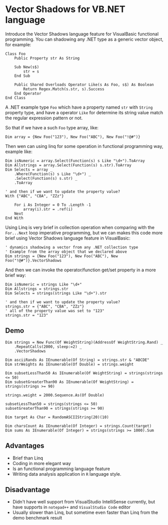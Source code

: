 # Vector Shadows for VB.NET language

Introduce the Vector Shadows language feature for VisualBasic functional programming. You can shadowing any .NET type as a generic vector object, for example:

```vbnet
Class Foo
    Public Property str As String
    
    Sub New(s$)
        str = s
    End Sub
    
    Public Shared Overloads Operator Like(s As Foo, s$) As Boolean
        Return Regex.Match(s.str, s).Success
    End Operator
End Class
```

A .NET example type ``Foo`` which have a property named ``str`` with ``String`` property type, and have a operator ``Like`` for determine its string value match the regular expression pattern or not.

So that if we have a such ``Foo`` type array, like:

```vbnet
Dim array = {New Foo("123"), New Foo("ABC"), New Foo("!@#")}
```

Then wen can using linq for some operation in functional programming way, example like:

```vbnet
Dim isNumeric = array.Select(Function(s) s Like "\d+").ToArray
Dim Allstrings = array.Select(Function(s) s.str).ToArray
Dim Selects = array _
    .Where(Function(s) s Like "\d+") _
    .Select(Function(s) s.str) _
    .ToArray

' and then if we want to update the property value?
With {"ABC", "CBA", "ZZz"}

    For i As Integer = 0 To .Length -1
        array(i).str = .ref(i)
    Next
End With
```

Using Linq is very brief in collection operation when comparing with the ``For...Next`` loop imperative programming, but we can makes this code more brief using Vector Shadows language feature in VisualBasic:

```vbnet
' dynamics shadowing a vector from any .NET collection type
' Example from the array object that we declared above
Dim strings = {New Foo("123"), New Foo("ABC"), New Foo("!@#")}.VectorShadows
```

And then we can invoke the operator/function get/set property in a more brief way:

```vbnet
Dim isNumeric = strings Like "\d+"
Dim Allstrings = strings.str
Dim Selects = strings(strings Like "\d+").str

' and then if we want to update the property value?
strings.str = {"ABC", "CBA", "ZZz"}
' all of the property value was set to "123"
strings.str = "123"
```

## Demo

```vbnet
Dim strings = New Func(Of WeightString)(AddressOf WeightString.Rand) _
    .RepeatCalls(2000, sleep:=2) _
    .VectorShadows

Dim asciiRands As IEnumerable(Of String) = strings.str & "ABCDE"
Dim strWeights As IEnumerable(Of Double) = strings.weight

Dim subsetLessThan50 As IEnumerable(Of WeightString) = strings(strings <= 50)
Dim subsetGreaterThan90 As IEnumerable(Of WeightString) = strings(strings >= 90)

strings.weight = 2000.Sequence.As(Of Double)

subsetLessThan50 = strings(strings <= 50)
subsetGreaterThan90 = strings(strings >= 90)

Dim target As Char = RandomASCIIString(20)(10)

Dim charsCount As IEnumerable(Of Integer) = strings.Count(target)
Dim sums As IEnumerable(Of Integer) = strings(strings >= 1000).Sum
```

## Advantages

+ Brief than Linq
+ Coding in more elegant way
+ Is an functional programming language feature
+ Writing data analysis application in ``R`` language style.

## Disadvantage

+ Didn't have well support from VisualStudio IntelliSense currently, but have supports in ``notepad++`` and ``VisualStudio Code`` editor
+ Usually slower than Linq, but sometime even faster than Linq from the demo benchmark result

